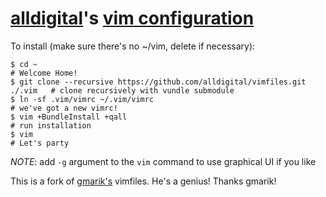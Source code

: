 # [alldigital](http://github.com/alldigital)'s [vim configuration](http://github.com/alldigital/vimfiles)

To install (make sure there's no ~/vim, delete if necessary):

    $ cd ~                                                                      # Welcome Home!
    $ git clone --recursive https://github.com/alldigital/vimfiles.git ./.vim   # clone recursively with vundle submodule
    $ ln -sf .vim/vimrc ~/.vim/vimrc                                            # we've got a new vimrc!
    $ vim +BundleInstall +qall                                                  # run installation 
    $ vim                                                                       # Let's party
    
*NOTE*: add `-g` argument to the `vim` command to use graphical UI if you like

This is a fork of [gmarik's](https://github.com/gmarik/vimfiles) vimfiles. He's a genius! Thanks gmarik!
